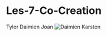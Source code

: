 # Les-7-Co-Creation
Tyler
Daimien
Joan
<img src="img/Scherm­afbeelding 2025-10-28 om 12.26.51.png" alt="Daimien Karsten">